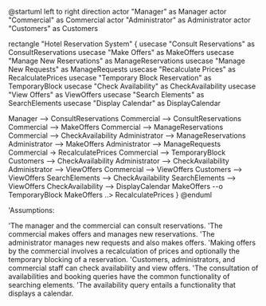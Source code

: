 @startuml
left to right direction
actor "Manager" as Manager
actor "Commercial" as Commercial
actor "Administrator" as Administrator
actor "Customers" as Customers

rectangle "Hotel Reservation System" {
  usecase "Consult Reservations" as ConsultReservations
  usecase "Make Offers" as MakeOffers
  usecase "Manage New Reservations" as ManageReservations
  usecase "Manage New Requests" as ManageRequests
  usecase "Recalculate Prices" as RecalculatePrices
  usecase "Temporary Block Reservation" as TemporaryBlock
  usecase "Check Availability" as CheckAvailability
  usecase "View Offers" as ViewOffers
  usecase "Search Elements" as SearchElements
  usecase "Display Calendar" as DisplayCalendar

  Manager --> ConsultReservations 
  Commercial --> ConsultReservations 
  Commercial --> MakeOffers 
  Commercial --> ManageReservations
  Commercial --> CheckAvailability
  Administrator --> ManageReservations
  Administrator --> MakeOffers 
  Administrator --> ManageRequests
  Commercial -> RecalculatePrices
  Commercial --> TemporaryBlock
  Customers --> CheckAvailability
  Administrator --> CheckAvailability
  Administrator --> ViewOffers
  Commercial --> ViewOffers
  Customers --> ViewOffers
  SearchElements --> CheckAvailability
  SearchElements --> ViewOffers
  CheckAvailability --> DisplayCalendar
  MakeOffers --o TemporaryBlock
  MakeOffers ..> RecalculatePrices
}
@enduml

'Assumptions:

'The manager and the commercial can consult reservations.
'The commercial makes offers and manages new reservations.
'The administrator manages new requests and also makes offers.
'Making offers by the commercial involves a recalculation of prices and optionally the temporary blocking of a reservation.
'Customers, administrators, and commercial staff can check availability and view offers.
'The consultation of availabilities and booking queries have the common functionality of searching elements.
'The availability query entails a functionality that displays a calendar.
